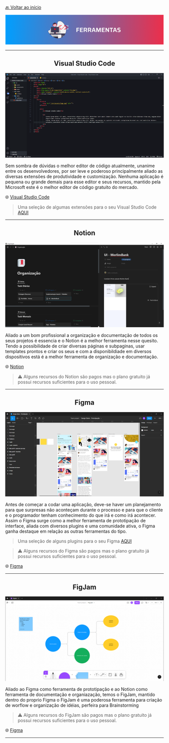 [🔙 Voltar ao início](../README.md)<br>

<img src="../assets/banners/ferramentas.png">

---

<h2 align="center">Visual Studio Code</h2>

<img src="../assets/images/vscode.png">

Sem sombra de dúvidas o melhor editor de código atualmente, unanime entre os desenvolvedores, por ser leve e poderoso principalmente aliado as diversas extensões de produtividade e customização.
Nenhuma aplicação é pequena ou grande demais para esse editor e seus recursos, mantido pela Microsoft este é o melhor editor de código gratuito do mercado.

🌐 [Visual Studio Code](https://code.visualstudio.com/)<br>

> Uma seleção de algumas extensões para o seu Visual Studio Code [AQUI](pages/extensoes.md)

---

<h2 align="center">Notion</h2>

<img src="../assets/images/notion.png">

Aliado a um bom profissional a organização e documentação de todos os seus projetos é essencia e o Notion é a melhor ferramenta nesse quesito.
Tendo a possibilidade de criar diversas páginas e subpaginas, usar templates prontos e criar os seus e com a disponibildiade em diversos dispositivos está é a melhor ferramenta de organização e documentação.

🌐 [Notion](https://www.notion.so/product)<br>

> ⚠️ Alguns recursos do Notion são pagos mas o plano gratuito já possui recursos suficientes para o uso pessoal.

---

<h2 align="center">Figma</h2>

<img src="../assets/images/figma.png">

Antes de começar a codar uma aplicação, deve-se haver um planejamento para que surpresas não aconteçam durante o processo e para que o cliente e o programador tenham conhecimento do que irá e como irá acontecer.
Assim o Figma surge como a melhor ferramenta de prototipação de interface, aliada com diversos plugins e uma comunidade ativa, o Figma ganha destaque em relação as outras ferramentas do tipo.

> Uma seleção de alguns plugins para o seu Figma [AQUI](pages/plugins.md)

> ⚠️ Alguns recursos do Figma são pagos mas o plano gratuito já possui recursos suficientes para o uso pessoal.

🌐 [Figma](https://www.figma.com/ui-design-tool/)<br>

---

<h2 align="center">FigJam</h2>

<img src="../assets/images/figjam.png">

Aliado ao Figma como ferramenta de prototipação e ao Notion como ferramenta de documentação e organiazação, temos o FigJam, mantido dentro do proprio Figma o FigJam é uma poderosa ferramenta para criação de worflow e organização de idéias, perfeira para Brainstorming

> ⚠️ Alguns recursos do FigJam são pagos mas o plano gratuito já possui recursos suficientes para o uso pessoal.

🌐 [Figma](https://www.figma.com/ui-design-tool/)<br>

---